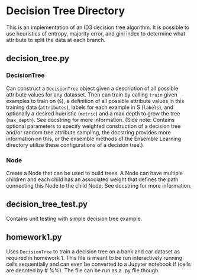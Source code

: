 # Decision Tree Directory
This is an implementation of an ID3 decision tree algorithm.
It is possible to use heuristics of entropy, majority error, and gini index to determine what attribute to split the data at each branch.

## decision_tree.py
### DecisionTree 
Can construct a `DecisionTree` object given a description of all possible attribute values for any datasset. 
Then can train by calling `train` given examples to train on (`S`), a definition of all possible attribute values in this training data (`attributes`), labels for each example in S (`labels`), and optionally a desired hueristic (`metric`) and a max depth to grow the tree (`max_depth`).
See docstring for more information.
(Side note: Contains optional parameters to specify weighted construction of a decision tree and/or random tree attribute sampling, the docstring provides more information on this, or the ensemble methods of the Ensemble Learning directory utilize these configurations of a decision tree.) 
### Node 
Create a Node that can be used to build trees. 
A Node can have multiple children and each child has an associated weight that defines the path connecting this Node to the child Node.
See docstring for more information.

## decision_tree_test.py
Contains unit testing with simple decision tree example.

## homework1.py
Uses `DecisionTree` to train a decision tree on a bank and car dataset as required in homework 1.
This file is meant to be run interactively running cells sequentially and can even be converted to a Jupyter notebook if (cells are denoted by # %%).
The file can be run as a .py file though.
